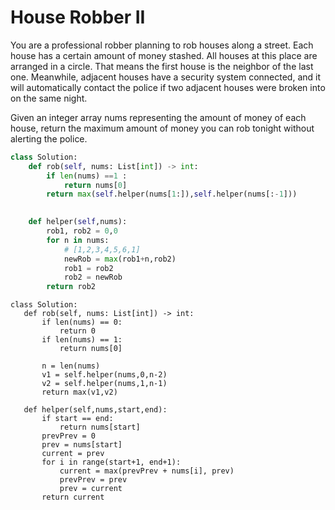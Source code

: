 # House Robber II

You are a professional robber planning to rob houses along a street. Each house has a certain amount of money stashed. All houses at this place are arranged in a circle. That means the first house is the neighbor of the last one. Meanwhile, adjacent houses have a security system connected, and it will automatically contact the police if two adjacent houses were broken into on the same night.

Given an integer array nums representing the amount of money of each house, return the maximum amount of money you can rob tonight without alerting the police.

```python
class Solution:
    def rob(self, nums: List[int]) -> int:
        if len(nums) ==1 :
            return nums[0]
        return max(self.helper(nums[1:]),self.helper(nums[:-1]))
    

    def helper(self,nums):
        rob1, rob2 = 0,0
        for n in nums:
            # [1,2,3,4,5,6,1]
            newRob = max(rob1+n,rob2)
            rob1 = rob2
            rob2 = newRob
        return rob2

``` 




 ```
 class Solution:
    def rob(self, nums: List[int]) -> int:
        if len(nums) == 0:
            return 0
        if len(nums) == 1:
            return nums[0]
            
        n = len(nums)
        v1 = self.helper(nums,0,n-2)
        v2 = self.helper(nums,1,n-1)
        return max(v1,v2)
    
    def helper(self,nums,start,end):
        if start == end:
            return nums[start]
        prevPrev = 0
        prev = nums[start]
        current = prev
        for i in range(start+1, end+1):
            current = max(prevPrev + nums[i], prev)
            prevPrev = prev
            prev = current
        return current
```


